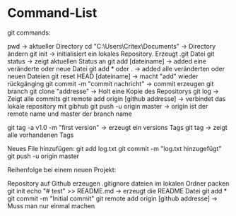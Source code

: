 # Command-List
git commands:

pwd					                            -> aktueller Directory
cd "C:\Users\Critex\Documents\"		      -> Directory ändern
git init				                        -> initialisiert ein lokales Repository. Erzeugt .git Datei
git status				                      -> zeigt aktuellen Status an
git add [dateiname]		                 	-> added eine veränderte oder neue Datei
git add * oder .			                  -> added alle veränderten oder neuen Dateien
git reset HEAD [dateiname]	           	-> macht "add" wieder rückgänging
git commit -m "commit nachricht"	      -> commit erzeugen
git branch
git clone "addresse"			               -> Holt eine Kopie des Repositorys
git log					                         -> Zeigt alle commits
git remote add origin [github addresse]	 -> verbindet das lokale repository mit gibhub
git push -u origin master		             -> origin ist der remote name und master der branch name

git tag -a v1.0 -m "first version"	     -> erzeugt ein versions Tags
git tag				                           -> zeigt alle vorhandenen Tags


Neues File hinzufügen:
git add log.txt
git commit -m "log.txt hinzugefügt"
git push -u origin master

Reihenfolge bei einem neuen Projekt:

Repository auf Github erzeugen
.gitignore dateien im lokalen Ordner packen
git init
echo "# test" >> README.md			                -> erzeugt die README Datei
git add *
git commit -m "Initial commit"
git remote add origin [github addresse]		      -> Muss man nur einmal machen
